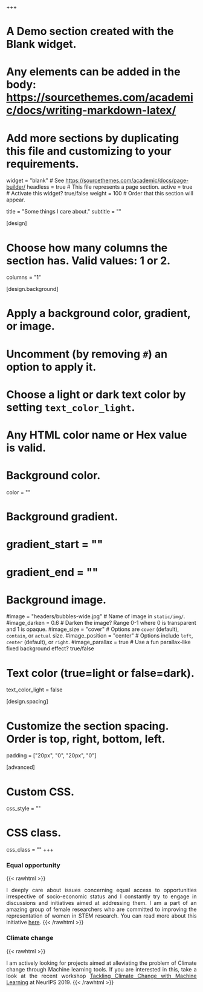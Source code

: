 +++
# A Demo section created with the Blank widget.
# Any elements can be added in the body: https://sourcethemes.com/academic/docs/writing-markdown-latex/
# Add more sections by duplicating this file and customizing to your requirements.

widget = "blank"  # See https://sourcethemes.com/academic/docs/page-builder/
headless = true  # This file represents a page section.
active = true  # Activate this widget? true/false
weight = 100  # Order that this section will appear.

title = "Some things I care about."
subtitle = ""

[design]
  # Choose how many columns the section has. Valid values: 1 or 2.
  columns = "1"

[design.background]
  # Apply a background color, gradient, or image.
  #   Uncomment (by removing `#`) an option to apply it.
  #   Choose a light or dark text color by setting `text_color_light`.
  #   Any HTML color name or Hex value is valid.

  # Background color.
  color = ""

  # Background gradient.
  # gradient_start = ""
  # gradient_end = ""

  # Background image.
  #image = "headers/bubbles-wide.jpg"  # Name of image in `static/img/`.
  #image_darken = 0.6  # Darken the image? Range 0-1 where 0 is transparent and 1 is opaque.
  #image_size = "cover"  #  Options are `cover` (default), `contain`, or `actual` size.
  #image_position = "center"  # Options include `left`, `center` (default), or `right`.
  #image_parallax = true  # Use a fun parallax-like fixed background effect? true/false

  # Text color (true=light or false=dark).
  text_color_light = false

[design.spacing]
  # Customize the section spacing. Order is top, right, bottom, left.
  padding = ["20px", "0", "20px", "0"]

[advanced]
 # Custom CSS.
 css_style = ""

 # CSS class.
 css_class = ""
+++
### Equal opportunity
{{< rawhtml >}}
<div style="text-align: justify">
I deeply care about issues concerning equal access to opportunities irrespective of socio-economic status and I constantly try to engage in discussions and initiatives aimed at addressing them. I am a part of an amazing group of female researchers who are committed to improving the representation of women in STEM research. You can read more about this initiative <a href="https://www.wisr.in/">here</a>.
{{< /rawhtml >}}
</div>

### Climate change

{{< rawhtml >}}
<div style="text-align: justify">
I am actively looking for projects aimed at alleviating the problem of Climate change through Machine learning tools. If you are interested in this, take a look at the recent workshop <a href="https://www.climatechange.ai/NeurIPS2019_workshop.html">Tackling Climate Change with Machine Learning</a> at NeurIPS 2019.
{{< /rawhtml >}}
</div>
